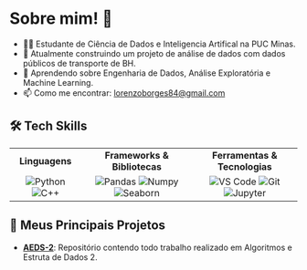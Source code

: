 # Sobre mim! 👋

- 👨‍💻 Estudante de Ciência de Dados e Inteligencia Artifical na PUC Minas.
- 🔭 Atualmente construindo um projeto de análise de dados com dados públicos de transporte de BH.
- 🌱 Aprendendo sobre Engenharia de Dados, Análise Exploratória e Machine Learning.
- 📫 Como me encontrar: [lorenzoborges84@gmail.com](mailto:seu-email@gmail.com)
## 🛠️ Tech Skills

<table>
  <tr>
    <td align="center"><strong>Linguagens</strong></td>
    <td align="center"><strong>Frameworks & Bibliotecas</strong></td>
    <td align="center"><strong>Ferramentas & Tecnologias</strong></td>
  </tr>
  <tr>
    <td align="center">
      <img src="https://img.shields.io/badge/Python-3776AB?style=for-the-badge&logo=python&logoColor=white" alt="Python" />
      <img src="https://img.shields.io/badge/C%2B%2B-00599C?style=for-the-badge&logo=c%2B%2B&logoColor=white" alt="C++" />
    </td>
    <td align="center">
      <img src="https://img.shields.io/badge/Pandas-150458?style=for-the-badge&logo=pandas&logoColor=white" alt="Pandas" />
      <img src="https://img.shields.io/badge/Numpy-013243?style=for-the-badge&logo=numpy&logoColor=white" alt="Numpy" />
      <img src="https://img.shields.io/badge/Seaborn-3670A0?style=for-the-badge&logo=seaborn&logoColor=white" alt="Seaborn" />
    </td>
    <td align="center">
      <img src="https://img.shields.io/badge/Visual_Studio_Code-007ACC?style=for-the-badge&logo=visual-studio-code&logoColor=white" alt="VS Code" />
      <img src="https://img.shields.io/badge/Git-F05032?style=for-the-badge&logo=git&logoColor=white" alt="Git" />
      <img src="https://img.shields.io/badge/Jupyter-F37626?style=for-the-badge&logo=Jupyter&logoColor=white" alt="Jupyter" />
    </td>
  </tr>
</table>


## 🚀 Meus Principais Projetos

- **[AEDS-2](https://github.com/LorenzoBorgesAlves/AEDS-2)**: Repositório contendo todo trabalho realizado em Algoritmos e Estruta de Dados 2.

